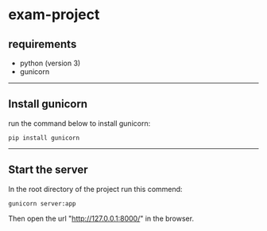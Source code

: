 # exam-project
## requirements
* python (version 3)
* gunicorn

---------
## Install gunicorn
run the command below to install gunicorn:
```
pip install gunicorn
```

-------
## Start the server
In the root directory of the project run this commend:
```
gunicorn server:app
```
Then open the url "http://127.0.0.1:8000/" in the browser.
